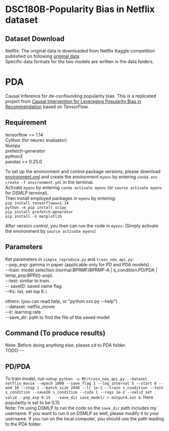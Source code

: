 # DSC180B-Popularity Bias in Netflix dataset

## Dataset Download
Netflix: The original data is downloaded from Netflix Kaggle competition published on following [original data](https://www.kaggle.com/datasets/netflix-inc/netflix-prize-data/)\
Specific data formats for the two models are written in the data folders.

# PDA
Causal Inference for de-confounding popularity bias. This is a replicated project from [Causal Intervention for Leveraging Popularity Bias in
Recommendation](https://arxiv.org/pdf/2105.06067.pdf) based on TensorFlow. 

## Requirement 
tensorflow == 1.14 \
Cython (for neurec evaluator)\
Numpy\
prefetch-generator\
python3\
pandas == 0.25.0

To set up the environment and control package versions, please download [environment.yml](PDA/environment.yml) and create the environment `myenv` by entering `conda env create -f environment.yml` in the terminal. \
Activate `myenv` by entering `conda activate myenv` (or `source activate myenv` for DSMLP terminal).\
Then install employed packages in `myenv` by entering:\
`pip install tensorflow==1.14` \
`python -m pip install scipy` \
`pip install prefetch-generator` \
`pip install -U matplotlib` 

After version control, you then can run the code in `myenv`. (Simply activate the environment by `source activate myenv`)

## Parameters
Ket parameters in `simple_reproduce.py` and `train_new_api.py`:\
--pop_exp: gamma in paper (applicable only for PD and PDA models).\
--train: model selection (normal:BPRMF/BPRMF-A | s_condition:PD/PDA | temp_pop:BPR(t)-pop).\
--test: similar to train.\
-- saveID: saved name flag.\
--Ks: list, set top K.\

others: (you can read help, or "python xxx.py --help")\
--dataset: netflix_movie \
--lr: learning rate\
--save_dir: path to find the file of the saved model 

## Command (To produce results)
Note: Before doing anything else, please cd to PDA folder.\
TODO---

## PD/PDA
To train model, run `nohup python -u MF/train_new_api.py --dataset netflix_movie --epoch 1000 --save_flag 1 --log_interval 5 --start 0 --end 10 --step 1 --batch_size 2048 --lr 1e-2 --train s_condition --test s_condition --saveID s_condition --cuda 1 --regs 1e-2 --valid_set valid --pop_exp 0.15  --save_dir save_model/ > output4.out &`. Here popularity is set to be 0.15\
Note: I'm using DSMLP to run the code so the `save_dir` path includes my username. If you want to run it on DSMLP as well, please modify it to your username. If you run on the local computer, you should use the path leading to the PDA folder.
